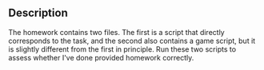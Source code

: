 ## Description
The homework contains two files. The first is a script that directly corresponds to the task, and the second also contains a game script, but it is slightly different from the first in principle. Run these two scripts to assess whether I've done provided homework correctly.
